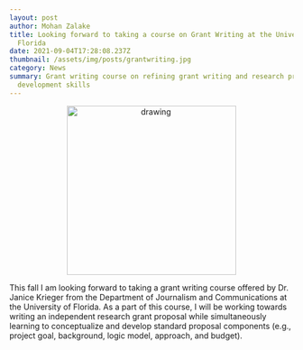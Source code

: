 ```yaml
---
layout: post
author: Mohan Zalake
title: Looking forward to taking a course on Grant Writing at the University of
  Florida
date: 2021-09-04T17:28:08.237Z
thumbnail: /assets/img/posts/grantwriting.jpg
category: News
summary: Grant writing course on refining grant writing and research project
  development skills
---
```

<p align="center">
<img src="/assets/img/posts/grantwriting2.jpg.png" alt="drawing" width="300"/>
</p>



This fall I am looking forward to taking a grant writing course offered by Dr. Janice Krieger from the Department of Journalism and Communications at the University of Florida. As a part of this course, I will be working towards writing an independent research grant proposal while simultaneously learning to conceptualize and develop standard proposal components (e.g., project goal, background, logic model, approach, and budget).